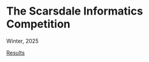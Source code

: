 # The Scarsdale Informatics Competition
Winter, 2025

[Results](https://sites.google.com/scarsdaleschools.org/scarsdale-byte/our-contest-sico/winter-2025)
